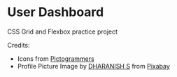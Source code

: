 # User Dashboard
CSS Grid and Flexbox practice project

Credits: 
<ul>
  <li>
  Icons from <a href="https://pictogrammers.com/library/mdi/">Pictogrammers</a>
  </li>
  <li>
  Profile Picture Image by <a href="https://pixabay.com/users/sd_the_photographer-23894384/?utm_source=link-attribution&utm_medium=referral&utm_campaign=image&utm_content=7615535">DHARANISH S</a> from <a 
  href="https://pixabay.com//?utm_source=link-attribution&utm_medium=referral&utm_campaign=image&utm_content=7615535">Pixabay</a>
  </li>
</ul>

